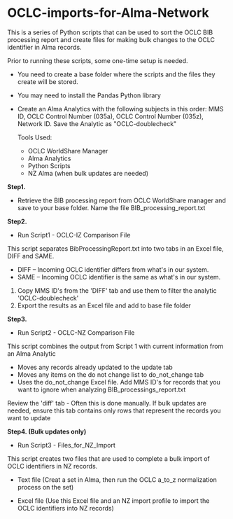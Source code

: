 # OCLC-imports-for-Alma-Network
This is a series of Python scripts that can be used to sort the OCLC BIB processing report and create files for making bulk changes to the OCLC identifier in Alma records.

Prior to running these scripts, some one-time setup is needed.  

* You need to create a base folder where the scripts and the files they create will be stored.

* You may need to install the Pandas Python library

* Create an Alma Analytics with the following subjects in this order: MMS ID, OCLC Control Number (035a), OCLC Control Number (035z), Network ID. Save the Analytic as "OCLC-doublecheck"

  Tools Used:
  * OCLC WorldShare Manager
  * Alma Analytics
  * Python Scripts
  * NZ Alma (when bulk updates are needed)


<b>Step1.</b> 

* Retrieve the BIB processing report from OCLC WorldShare manager and save to your base folder. Name the file BIB_processing_report.txt 

<b>Step2.</b> 

* Run Script1 - OCLC-IZ Comparison File

This script separates BibProcessingReport.txt into two tabs in an Excel file, DIFF and SAME.​ 
* DIFF – Incoming OCLC identifier differs from what's in our system.​
* SAME – Incoming OCLC identifier is the same as what's in our system.​

1. Copy MMS ID's from the 'DIFF' tab and use them to filter the analytic 'OCLC-doublecheck'​​
2. Export the results as an Excel file and add to base file folder

<b>Step3.</b> 

* Run Script2 - OCLC-NZ Comparison File

This script combines the output from Script 1 with current information from an Alma Analytic​
* Moves any records already updated to the update tab​
* Moves any items on the do not change list to do_not_change tab
* Uses the do_not_change Excel file. Add MMS ID's for records that you want to ignore when analyzing BIB_processings_report.txt

Review the 'diff' tab​ - Often this is done manually. 
If bulk updates are needed, ensure this tab contains only rows that represent the records you want to update

<b>Step4. (Bulk updates only)</b> 

* Run Script3 - Files_for_NZ_Import
  
This script creates two files that are used to complete a bulk import of OCLC identifiers in NZ records.​
* Text file (Creat a set in Alma, then run the OCLC a_to_z normalization process on the set)

* Excel file (Use this Excel file and an NZ import profile to import the OCLC identifiers into NZ records)






